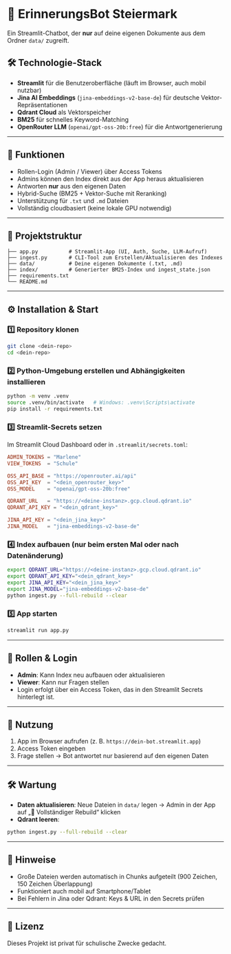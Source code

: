 # 💬 ErinnerungsBot Steiermark

Ein Streamlit-Chatbot, der **nur** auf deine eigenen Dokumente aus dem Ordner `data/` zugreift.

## 🛠 Technologie-Stack
- **Streamlit** für die Benutzeroberfläche (läuft im Browser, auch mobil nutzbar)
- **Jina AI Embeddings** (`jina-embeddings-v2-base-de`) für deutsche Vektor-Repräsentationen
- **Qdrant Cloud** als Vektorspeicher
- **BM25** für schnelles Keyword-Matching
- **OpenRouter LLM** (`openai/gpt-oss-20b:free`) für die Antwortgenerierung

---

## 🚀 Funktionen
- Rollen-Login (Admin / Viewer) über Access Tokens
- Admins können den Index direkt aus der App heraus aktualisieren
- Antworten **nur** aus den eigenen Daten
- Hybrid-Suche (BM25 + Vektor-Suche mit Reranking)
- Unterstützung für `.txt` und `.md` Dateien
- Vollständig cloudbasiert (keine lokale GPU notwendig)

---

## 📂 Projektstruktur
```
├── app.py          # Streamlit-App (UI, Auth, Suche, LLM-Aufruf)
├── ingest.py       # CLI-Tool zum Erstellen/Aktualisieren des Indexes
├── data/           # Deine eigenen Dokumente (.txt, .md)
├── index/          # Generierter BM25-Index und ingest_state.json
├── requirements.txt
└── README.md
```

---

## ⚙️ Installation & Start

### 1️⃣ Repository klonen
```bash
git clone <dein-repo>
cd <dein-repo>
```

### 2️⃣ Python-Umgebung erstellen und Abhängigkeiten installieren
```bash
python -m venv .venv
source .venv/bin/activate   # Windows: .venv\Scripts\activate
pip install -r requirements.txt
```

### 3️⃣ Streamlit-Secrets setzen  
Im Streamlit Cloud Dashboard oder in `.streamlit/secrets.toml`:
```toml
ADMIN_TOKENS = "Marlene"
VIEW_TOKENS  = "Schule"

OSS_API_BASE = "https://openrouter.ai/api"
OSS_API_KEY  = "<dein_openrouter_key>"
OSS_MODEL    = "openai/gpt-oss-20b:free"

QDRANT_URL   = "https://<deine-instanz>.gcp.cloud.qdrant.io"
QDRANT_API_KEY = "<dein_qdrant_key>"

JINA_API_KEY = "<dein_jina_key>"
JINA_MODEL   = "jina-embeddings-v2-base-de"
```

### 4️⃣ Index aufbauen (nur beim ersten Mal oder nach Datenänderung)
```bash
export QDRANT_URL="https://<deine-instanz>.gcp.cloud.qdrant.io"
export QDRANT_API_KEY="<dein_qdrant_key>"
export JINA_API_KEY="<dein_jina_key>"
export JINA_MODEL="jina-embeddings-v2-base-de"
python ingest.py --full-rebuild --clear
```

### 5️⃣ App starten
```bash
streamlit run app.py
```

---

## 🔐 Rollen & Login
- **Admin**: Kann Index neu aufbauen oder aktualisieren
- **Viewer**: Kann nur Fragen stellen
- Login erfolgt über ein Access Token, das in den Streamlit Secrets hinterlegt ist.

---

## 📱 Nutzung
1. App im Browser aufrufen (z. B. `https://dein-bot.streamlit.app`)
2. Access Token eingeben
3. Frage stellen → Bot antwortet nur basierend auf den eigenen Daten

---

## 🛠 Wartung
- **Daten aktualisieren**: Neue Dateien in `data/` legen → Admin in der App auf „🧱 Vollständiger Rebuild“ klicken
- **Qdrant leeren**:
```bash
python ingest.py --full-rebuild --clear
```

---

## 📌 Hinweise
- Große Dateien werden automatisch in Chunks aufgeteilt (900 Zeichen, 150 Zeichen Überlappung)
- Funktioniert auch mobil auf Smartphone/Tablet
- Bei Fehlern in Jina oder Qdrant: Keys & URL in den Secrets prüfen

---

## 📄 Lizenz
Dieses Projekt ist privat für schulische Zwecke gedacht.
